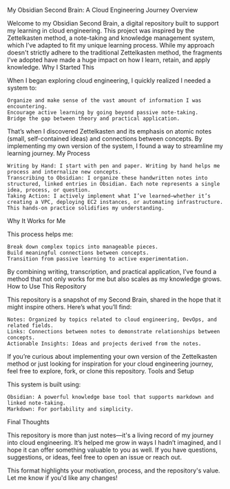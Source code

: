 My Obsidian Second Brain: A Cloud Engineering Journey
Overview

Welcome to my Obsidian Second Brain, a digital repository built to support my learning in cloud engineering. This project was inspired by the Zettelkasten method, a note-taking and knowledge management system, which I’ve adapted to fit my unique learning process. While my approach doesn't strictly adhere to the traditional Zettelkasten method, the fragments I’ve adopted have made a huge impact on how I learn, retain, and apply knowledge.
Why I Started This

When I began exploring cloud engineering, I quickly realized I needed a system to:

    Organize and make sense of the vast amount of information I was encountering.
    Encourage active learning by going beyond passive note-taking.
    Bridge the gap between theory and practical application.

That’s when I discovered Zettelkasten and its emphasis on atomic notes (small, self-contained ideas) and connections between concepts. By implementing my own version of the system, I found a way to streamline my learning journey.
My Process

    Writing by Hand: I start with pen and paper. Writing by hand helps me process and internalize new concepts.
    Transcribing to Obsidian: I organize these handwritten notes into structured, linked entries in Obsidian. Each note represents a single idea, process, or question.
    Taking Action: I actively implement what I’ve learned—whether it’s creating a VPC, deploying EC2 instances, or automating infrastructure. This hands-on practice solidifies my understanding.

Why It Works for Me

This process helps me:

    Break down complex topics into manageable pieces.
    Build meaningful connections between concepts.
    Transition from passive learning to active experimentation.

By combining writing, transcription, and practical application, I’ve found a method that not only works for me but also scales as my knowledge grows.
How to Use This Repository

This repository is a snapshot of my Second Brain, shared in the hope that it might inspire others. Here’s what you’ll find:

    Notes: Organized by topics related to cloud engineering, DevOps, and related fields.
    Links: Connections between notes to demonstrate relationships between concepts.
    Actionable Insights: Ideas and projects derived from the notes.

If you’re curious about implementing your own version of the Zettelkasten method or just looking for inspiration for your cloud engineering journey, feel free to explore, fork, or clone this repository.
Tools and Setup

This system is built using:

    Obsidian: A powerful knowledge base tool that supports markdown and linked note-taking.
    Markdown: For portability and simplicity.

Final Thoughts

This repository is more than just notes—it's a living record of my journey into cloud engineering. It’s helped me grow in ways I hadn’t imagined, and I hope it can offer something valuable to you as well. If you have questions, suggestions, or ideas, feel free to open an issue or reach out.

This format highlights your motivation, process, and the repository's value. Let me know if you'd like any changes!


